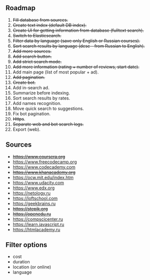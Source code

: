 ## Roadmap

1. <s>Fill database from sources.</s>
2. <s>Create text index (default DB index).</s>
3. <s>Create UI for getting information from database (fulltext search).</s>
4. <s>Switch to Elasticsearch.</s>
5. <s>Filter data by language (save only English or Russian courses).</s>
6. <s>Sort search results by language (desc - from Russian to English).</s>
7. <s>Add more sources.</s>
8. <s>Add search button.</s>
9. <s>Add strict search mode.</s>
10. <s>Add more information (rating + number of reviews, start date).</s>
11. Add main page (list of most popular + ad).
12. <s>Add pagination.</s>
13. <s>Create bot.</s>
14. Add in-search ad.
15. Summarize before indexing.
16. Sort search results by rates.
17. Add names recognition.
18. Move quick search to suggestions.
19. Fix bot pagination.
20. <s>Https</s>.
21. <s>Separate web and bot search logs.</s>
22. Export (web).

## Sources
- <s>https://www.coursera.org</s>
- https://www.freecodecamp.org
- https://www.codecademy.com
- <s>https://www.khanacademy.org</s>
- https://ocw.mit.edu/index.htm
- https://www.udacity.com
- https://www.edx.org
- https://netology.ru
- https://loftschool.com
- https://geekbrains.ru
- <s>https://stepik.org</s>
- <s>https://openedu.ru</s>
- https://compscicenter.ru
- https://learn.javascript.ru
- https://htmlacademy.ru


## Filter options
- cost
- duration
- location (or online)
- language